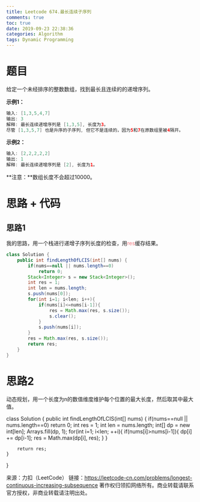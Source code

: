 ```yaml
---
title: Leetcode 674.最长连续子序列
comments: true
toc: true
date: 2019-09-23 22:38:36
categories: Algorithm
tags: Dynamic Programming
---
```


# 题目

给定一个未经排序的整数数组，找到最长且连续的的递增序列。

**示例1：**

```java
输入: [1,3,5,4,7]
输出: 3
解释: 最长连续递增序列是 [1,3,5], 长度为3。
尽管 [1,3,5,7] 也是升序的子序列, 但它不是连续的，因为5和7在原数组里被4隔开。 
```

**示例2：**

```java
输入: [2,2,2,2,2]
输出: 1
解释: 最长连续递增序列是 [2], 长度为1。
```

**注意：**数组长度不会超过10000。

# 思路 + 代码

## 思路1

我的思路，用一个栈进行递增子序列长度的检查，用<font color=#f07c82>res</font>缓存结果。

```java
class Solution {
    public int findLengthOfLCIS(int[] nums) {
        if(nums==null || nums.length==0)
            return 0;
        Stack<Integer> s = new Stack<Integer>();
        int res = 1;
        int len = nums.length;
        s.push(nums[0]);
        for(int i=1; i<len; i++){
            if(nums[i]<=nums[i-1]){
                res = Math.max(res, s.size());
                s.clear();
            }
            s.push(nums[i]);
        }
        res = Math.max(res, s.size());
        return res;
    }
}
```

# 思路2

动态规划，用一个长度为n的数值维度维护每个位置的最大长度，然后取其中最大值。

class Solution {
    public int findLengthOfLCIS(int[] nums) {
        if(nums==null || nums.length==0)
            return 0;
        int res = 1;
        int len = nums.length;
        int[] dp = new int[len];
        Arrays.fill(dp, 1);
        for(int i=1; i<len; ++i){
            if(nums[i]>nums[i-1]){
               dp[i] += dp[i-1];
               res = Math.max(dp[i], res);
            }
        }
     
        return res;
    }
}

来源：力扣（LeetCode）
链接：https://leetcode-cn.com/problems/longest-continuous-increasing-subsequence
著作权归领扣网络所有。商业转载请联系官方授权，非商业转载请注明出处。
